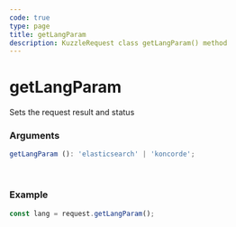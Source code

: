 ```yaml
---
code: true
type: page
title: getLangParam
description: KuzzleRequest class getLangParam() method
---
```


# getLangParam

Sets the request result and status

### Arguments

```ts
getLangParam (): 'elasticsearch' | 'koncorde';
```

</br>

### Example

```ts
const lang = request.getLangParam();
```
